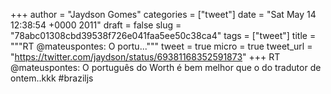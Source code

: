 
+++
author = "Jaydson Gomes"
categories = ["tweet"]
date = "Sat May 14 12:38:54 +0000 2011"
draft = false
slug = "78abc01308cbd39538f726e041faa5ee50c38ca4"
tags = ["tweet"]
title = """RT @mateuspontes: O portu..."""
tweet = true
micro = true
tweet_url = "https://twitter.com/jaydson/status/69381168352591873"
+++
RT @mateuspontes: O português do Worth é bem melhor que o do tradutor de ontem..kkk  #braziljs
